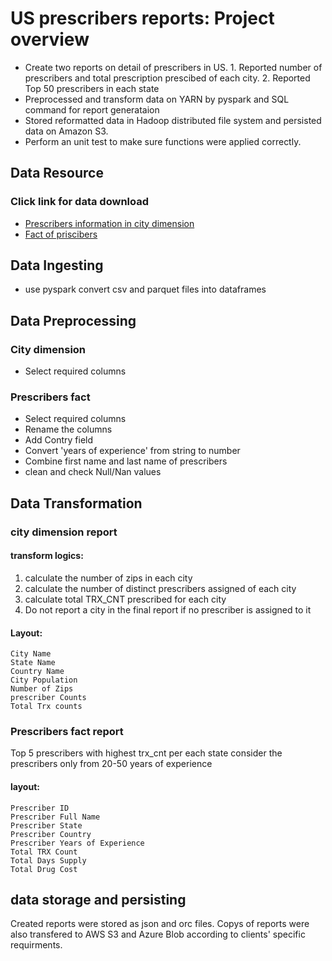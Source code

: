 # US prescribers reports: Project overview
+ Create two reports on detail of prescribers in US. 1. Reported number of prescribers and total prescription prescibed of each city. 2. Reported Top 50 prescribers in each state
+ Preprocessed and transform data on YARN by pyspark and SQL command for report generataion 
+ Stored reformatted data in Hadoop distributed file system and persisted data on Amazon S3.
+ Perform an unit test to make sure functions were applied correctly.

## Data Resource
### Click link for data download
+ [Prescribers information in city dimension](https://prescpipeline.blob.core.windows.net/input-vendor-data/city/us_cities_dimension.parquet?st=2022-04-21T14:19:25Z&se=2022-12-31T22:19:25Z&si=read&spr=https&sv=2020-08-04&sr=c&sig=wjY0KtPvyy%2BbIpopBqMKAGmmSHsSvLhqL0n%2BBGFVXOQ%3D)
+ [Fact of priscibers](https://prescpipeline.blob.core.windows.net/input-vendor-data/presc/USA_Presc_Medicare_Data_2021.csv?st=2022-04-21T14:19:25Z&se=2022-12-31T22:19:25Z&si=read&spr=https&sv=2020-08-04&sr=c&sig=wjY0KtPvyy%2BbIpopBqMKAGmmSHsSvLhqL0n%2BBGFVXOQ%3D)

## Data Ingesting
+ use pyspark convert csv and parquet files into dataframes

## Data Preprocessing
### City dimension
+ Select required columns
### Prescribers fact
+ Select required columns
+ Rename the columns
+ Add Contry field
+ Convert 'years of experience' from string to number
+ Combine first name and last name of prescribers
+ clean and check Null/Nan values

## Data Transformation
### city dimension report
#### transform logics:
1. calculate the number of zips in each city
2. calculate the number of distinct prescribers assigned of each city
3. calculate total TRX_CNT prescribed for each city
4. Do not report a city in the final report if no prescriber is assigned to it
#### Layout:
    City Name
    State Name
    Country Name
    City Population
    Number of Zips
    prescriber Counts
    Total Trx counts
    
### Prescribers fact report
Top 5 prescribers with highest trx_cnt per each state consider the prescribers only from 20-50 years of experience
#### layout:
    Prescriber ID
    Prescriber Full Name
    Prescriber State
    Prescriber Country
    Prescriber Years of Experience
    Total TRX Count
    Total Days Supply
    Total Drug Cost
    
## data storage and persisting
Created reports were stored as json and orc files. 
Copys of reports were also transfered to AWS S3 and Azure Blob according to clients' specific requirments.

